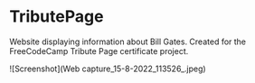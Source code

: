 # TributePage
Website displaying information about Bill Gates. Created for the FreeCodeCamp Tribute Page certificate project.

![Screenshot](Web capture_15-8-2022_113526_.jpeg)
